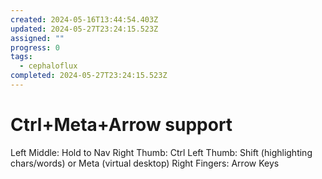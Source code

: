 ```yaml
---
created: 2024-05-16T13:44:54.403Z
updated: 2024-05-27T23:24:15.523Z
assigned: ""
progress: 0
tags:
  - cephaloflux
completed: 2024-05-27T23:24:15.523Z
---
```


# Ctrl+Meta+Arrow support

Left Middle: Hold to Nav
Right Thumb: Ctrl
Left Thumb: Shift (highlighting chars/words) or Meta (virtual desktop)
Right Fingers: Arrow Keys
